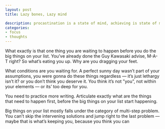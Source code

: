 ```yaml
---
layout: post
title: Lazy bones, Lazy mind

description: procastination is a state of mind, achieving is state of mind
categories:
- focus
- thoughts
---
```


What exactly is that one thing you are waiting to happen before you do the big things on your list. You’ve already done the Guy Kawasaki advise, M-A-T right? So what’s eating you up. Why are you dragging your feet.

What conditions are you waiting for. A perfect sunny day wasn’t part of your assumptions, you were gonna do these things regardless — it’s just lethargy isn’t it? or you don’t think you deserve it. You think it’s not  ”you”,  not within your elements — or its’ too deep for you.  

You need to practice more writing. Articulate exactly what are the things that need to happen first, before the big things on your list start happening.  

Big things on your list mostly falls under the category of multi-step problem. You can’t skip the intervening solutions and jump right to the last problem — maybe that is what’s keeping you, because you think you can
